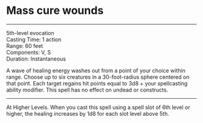 # Mass cure wounds

---

5th-level evocation<br>
Casting Time: 1 action<br>
Range: 60 feet<br>
Components: V, S<br>
Duration: Instantaneous

A wave of healing energy washes out from a point of your choice within range. Choose up to six creatures in a 30-foot-radius sphere centered on that point. Each target regains hit points equal to 3d8 + your spellcasting ability modifier. This spell has no effect on undead or constructs.

---

At Higher Levels. When you cast this spell using a spell slot of 6th level or higher, the healing increases by 1d8 for each slot level above 5th.